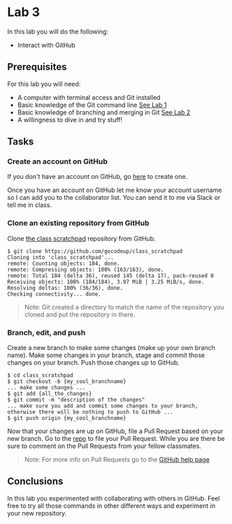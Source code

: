 # Lab 3

In this lab you will do the following:
* Interact with GitHub

## Prerequisites
For this lab you will need:
* A computer with terminal access and Git installed
* Basic knowledge of the Git command line [See Lab 1](lab01.md)
* Basic knowledge of branching and merging in Git [See Lab 2](lab02.md)
* A willingness to dive in and try stuff!

## Tasks

### Create an account on GitHub
If you don't have an account on GitHub, go [here](https://github.com/join) to create one.

Once you have an account on GitHub let me know your account username so I can add you to the collaborator list.  You can send it to me via Slack or tell me in class.

### Clone an existing repository from GitHub
Clone [the class scratchpad](https://github.com/gocodeup/class_scratchpad) repository from GitHub.
```console
$ git clone https://github.com/gocodeup/class_scratchpad
Cloning into 'class_scratchpad'...
remote: Counting objects: 184, done.
remote: Compressing objects: 100% (163/163), done.
remote: Total 184 (delta 36), reused 145 (delta 17), pack-reused 0
Receiving objects: 100% (184/184), 3.97 MiB | 3.25 MiB/s, done.
Resolving deltas: 100% (36/36), done.
Checking connectivity... done.
```
> Note: Git created a directory to match the name of the repository you cloned and put the repository in there.

### Branch, edit, and push
Create a new branch to make some changes (make up your own branch name).  Make some changes in your branch, stage and commit those changes on your branch.  Push those changes up to GitHub.
```console
$ cd class_scratchpad
$ git checkout -b {my_cool_branchname}
... make some changes ...
$ git add {all_the_changes}
$ git commit -m "description of the changes"
... make sure you add and commit some changes to your branch, otherwise there will be nothing to push to GitHub ...
$ git push origin {my_cool_branchname}
```
Now that your changes are up on GitHub, file a Pull Request based on your new branch.  Go to the [repo](https://github.com/gocodeup/class_scratchpad) to file your Pull Request.  While you are there be sure to comment on the Pull Requests from your fellow classmates.

> Note: For more info on Pull Requests go to the [GitHub help page](https://docs.github.com/en/pull-requests/collaborating-with-pull-requests/proposing-changes-to-your-work-with-pull-requests/about-pull-requests)
## Conclusions
In this lab you experimented with collaborating with others in GitHub.  Feel free to try all those commands in other different ways and experiment in your new repository.
